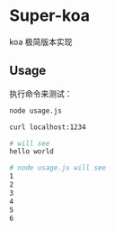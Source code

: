 # Super-koa

koa 极简版本实现

## Usage

执行命令来测试：

```bash
node usage.js 
```

```bash
curl localhost:1234

# will see
hello world

# node usage.js will see
1
2
3
4
5
6
```
